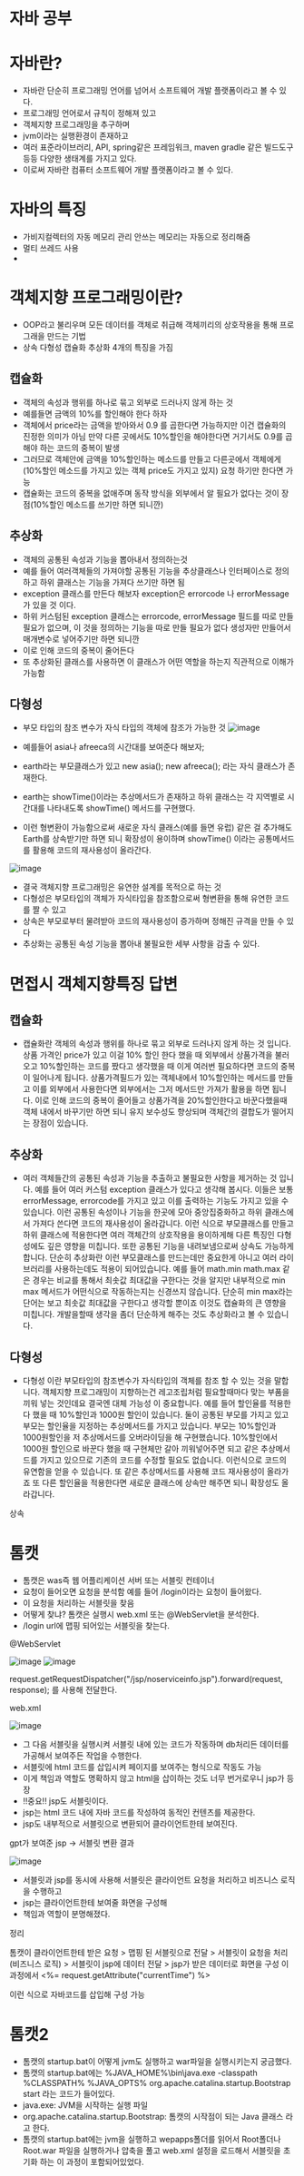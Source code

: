 # 자바 공부

# 자바란?
   - 자바란 단순히 프로그래밍 언어를 넘어서 소프트웨어 개발 플랫폼이라고 볼 수 있다.
   - 프로그래밍 언어로서 규칙이 정해져 있고
   - 객체지향 프로그래밍을 추구하며
   - jvm이라는 실행환경이 존재하고
   - 여러 표준라이브러리, API, spring같은 프레임워크, maven gradle 같은 빌드도구 등등 다양한 생태계를 가지고 있다.
   - 이로써 자바란 컴퓨터 소프트웨어 개발 플랫폼이라고 볼 수 있다.

# 자바의 특징
  - 가비지컬렉터의 자동 메모리 관리 안쓰는 메모리는 자동으로 정리해줌
  - 멀티 쓰레드 사용
  - 
# 객체지향 프로그래밍이란?
  - OOP라고 불리우며 모든 데이터를 객체로 취급해 객체끼리의 상호작용을 통해 프로그래을 만드는 기법
  - 상속 다형성 캡슐화 추상화 4개의 특징을 가짐
  ## 캡슐화
  - 객체의 속성과 행위를 하나로 묶고 외부로 드러나지 않게 하는 것
  - 예를들면 금액의 10%를 할인해야 한다 하자
  - 객체에서 price라는 금액을 받아와서 0.9 를 곱한다면 가능하지만 이건 캡슐화의 진정한 의미가 아님 만약 다른 곳에서도 10%할인을 해야한다면 거기서도 0.9를 곱해야 하는 코드의 중복이 발생
  - 그러므로 객체안에 금액을 10%할인하는 메소드를 만들고 다른곳에서 객체에게(10%할인 메소드를 가지고 있는 객체 price도 가지고 있지) 요청 하기만 한다면 가능
  - 캡슐화는 코드의 중복을 없애주며 동작 방식을 외부에서 알 필요가 없다는 것이 장점(10%할인 메소드를 쓰기만 하면 되니깐)
    
  ## 추상화
  - 객체의 공통된 속성과 기능을 뽑아내서 정의하는것
  - 예를 들어 여러객체들의 가져야할 공통된 기능을 추상클래스나 인터페이스로 정의하고 하위 클래스는 기능을 가져다 쓰기만 하면 됨
  - exception 클래스를 만든다 해보자 exception은 errorcode 나 errorMessage가 있을 것 이다.
  - 하위 커스텀된 exception 클래스는 errorcode, errorMessage 필드를 따로 만들 필요가 없으며, 이 것을 정의하는 기능을 따로 만들 필요가 없다 생성자만 만들어서 매개변수로 넣어주기만 하면 되니깐
  - 이로 인해 코드의 중복이 줄어든다
  - 또 추상화된 클래스를 사용하면 이 클래스가 어떤 역할을 하는지 직관적으로 이해가 가능함
    
  ## 다형성
   - 부모 타입의 참조 변수가 자식 타입의 객체에 참조가 가능한 것
   ![image](https://github.com/user-attachments/assets/7f9a097d-42e2-4f8d-9360-680f79814919)

  - 예를들어 asia나 afreeca의 시간대를 보여준다 해보자;
  - earth라는 부모클래스가 있고 new asia(); new afreeca(); 라는 자식 클래스가 존재한다.
  - earth는 showTime()이라는 추상메서드가 존재하고 하위 클래스는 각 지역별로 시간대를 나타내도록 showTime() 메서드를 구현했다.
  - 이런 형변환이 가능함으로써 새로운 자식 클래스(예를 들면 유럽) 같은 걸 추가해도 Earth를 상속받기만 하면 되니 확장성이 용이하며 showTime() 이라는 공통메서드를 활용해 코드의 재사용성이 올라간다.
    
   ![image](https://github.com/user-attachments/assets/81d67593-0a1a-4c34-a356-eb65ded7f9ee)

  - 결국 객체지향 프로그래밍은 유연한 설계를 목적으로 하는 것
  - 다형성은 부모타입의 객체가 자식타입을 참조함으로써 형변환을 통해 유연한 코드를 짤 수 있고
  - 상속은 부모로부터 물려받아 코드의 재사용성이 증가하며 정해진 규격을 만들 수 있다
  - 추상화는 공통된 속성 기능을 뽑아내 불필요한 세부 사항을 감출 수 있다.

 # 면접시 객체지향특징 답변
 ## 캡슐화 
 - 캡슐화란 객체의 속성과 행위를 하나로 묶고 외부로 드러나지 않게 하는 것 입니다. 상품 가격인 price가 있고 이걸 10% 할인 한다 했을 때 외부에서 상품가격을 불러오고 10%할인하는 코드를 짰다고 생각했을 때 이게 여러번 필요하다면 코드의 중복이 일어나게 됩니다.
   상품가격필드가 있는 객체내에서 10%할인하는 메서드를 만들고 이를 외부에서 사용한다면 외부에서는 그저 메서드만 가져가 활용을 하면 됩니다. 이로 인해 코드의 중복이 줄어들고 상품가격을 20%할인한다고 바꾼다했을때 객체 내에서 바꾸기만 하면 되니 유지 보수성도 향상되며
   객체간의 결합도가 떨어지는 장점이 있습니다.
   
 ## 추상화
 - 여러 객체들간의 공통된 속성과 기능을 추출하고 불필요한 사항을 제거하는 것 입니다. 예를 들어 여러 커스텀 exception 클래스가 있다고 생각해 봅시다. 이들은 보통 errorMessage, errorcode를 가지고 있고 이를 출력하는 기능도 가지고 있을 수 있습니다.
   이런 공통된 속성이나 기능을 한곳에 모아 중앙집중화하고 하위 클래스에서 가져다 쓴다면 코드의 재사용성이 올라갑니다. 이런 식으로 부모클래스를 만들고 하위 클래스에 적용한다면 여러 객체간의 상호작용을 용이하게해 다른 특징인 다형성에도 깊은 영향을 미칩니다.
   또한 공통된 기능을 내려보냄으로써 상속도 가능하게 합니다. 단순히 추상화란 이런 부모클래스를 만드는데만 중요한게 아니고 여러 라이브러리를 사용하는데도 적용이 되어있습니다. 예를 들어 math.min math.max 같은 경우는 비교를 통해서 최솟값 최대값을 구한다는 것을 알지만
   내부적으로 min max 메서드가 어떤식으로 작동하는지는 신경쓰지 않습니다. 단순히 min max라는 단어는 보고 최솟값 최대값을 구한다고 생각할 뿐이죠 이것도 캡슐화의 큰 영향을 미칩니다.
   개발을할때 생각을 좀더 단순하게 해주는 것도 추상화라고 볼 수 있습니다.
   
 ## 다형성
 - 다형성 이란 부모타입의 참조변수가 자식타입의 객체를 참조 할 수 있는 것을 말합니다. 객체지향 프로그래밍이 지향하는건 레고조립처럼 필요할때마다 맞는 부품을 끼워 넣는 것인데요 결국엔 대체 가능성 이 중요합니다.
   예를 들어 할인율를 적용한다 했을 때 10%할인과 1000원 할인이 있습니다. 둘이 공통된 부모를 가지고 있고 부모는 할인율을 지정하는 추상메서드를 가지고 있습니다. 부모는 10%할인과 1000원할인을 저 추상메서드를 오버라이딩을 해 구현했습니다.
   10%할인에서 1000원 할인으로 바꾼다 했을 때 구현체만 갈아 끼워넣어주면 되고 같은 추상메서드를 가지고 있으므로 기존의 코드를 수정할 필요도 없습니다.
   이런식으로 코드의 유연함을 얻을 수 있습니다. 또 같은 추상메서드를 사용해 코드 재사용성이 올라가죠 또 다른 할인율을 적용한다면 새로운 클래스에 상속만 해주면 되니 확장성도 올라갑니다.
 
 상속
 
# 톰캣

  - 톰캣은 was즉 웹 어플리케이션 서버 또는 서블릿 컨테이너
  - 요청이 들어오면 요청을 분석함 예를 들어 /login이라는 요청이 들어왔다.
  - 이 요청을 처리하는 서블릿을 찾음
  - 어떻게 찾냐? 톰캣은 실행시 web.xml 또는 @WebServlet을 분석한다.
  - /login url에 맵핑 되어있는 서블릿을 찾는다.
  
  @WebServlet
  
  ![image](https://github.com/user-attachments/assets/f9d51c5a-de02-4945-98a7-6959be814dff)
  ![image](https://github.com/user-attachments/assets/7735f7d7-4248-4ab8-93ed-980b7329b8d1)
  
  request.getRequestDispatcher("/jsp/noserviceinfo.jsp").forward(request, response); 를 사용해 전달한다.
  
  web.xml 
  
  ![image](https://github.com/user-attachments/assets/0781d76e-f186-4351-87b5-1ed4360c390c)


  - 그 다음 서블릿을 실행시켜 서블릿 내에 있는 코드가 작동하며 db처리든 데이터를 가공해서 보여주든 작업을 수행한다.
  - 서블릿에 html 코드를 삽입시켜 페이지를 보여주는 형식으로 작동도 가능
  - 이게 책임과 역할도 명확하지 않고 html을 삽이하는 것도 너무 번거로우니 jsp가 등장
  - !!중요!! jsp도 서블릿이다.
  - jsp는 html 코드 내에 자바 코드를 작성하여 동적인 컨텐츠를 제공한다.
  - jsp도 내부적으로 서블릿으로 변환되어 클라이언트한테 보여진다.

  gpt가 보여준 jsp -> 서블릿 변환 결과
  
  ![image](https://github.com/user-attachments/assets/18fa919e-4c23-4ddb-b23b-bfedb79d7731)

  - 서블릿과 jsp를 동시에 사용해 서블릿은 클라이언트 요청을 처리하고 비즈니스 로직을 수행하고
  - jsp는 클라이언트한테 보여줄 화면을 구성해
  - 책임과 역할이 분명해졌다.
    
  정리 
  
  톰캣이 클라이언트한테 받은 요청 > 맵핑 된 서블릿으로 전달 > 서블릿이 요청을 처리 (비즈니스 로직) > 서블릿이 jsp에 데이터 전달 >
  jsp가 받은 데이터로 화면을 구성 이 과정에서 <%= request.getAttribute("currentTime") %></p> 이런 식으로 자바코드를 삽입해 구성 가능
         
# 톰캣2
  - 톰캣의 startup.bat이 어떻게 jvm도 실행하고 war파일을 실행시키는지 궁금했다.
  - 톰캣의 startup.bat에는 %JAVA_HOME%\bin\java.exe -classpath %CLASSPATH% %JAVA_OPTS% org.apache.catalina.startup.Bootstrap start 라는 코드가 들어있다.
  - java.exe: JVM을 시작하는 실행 파일
  - org.apache.catalina.startup.Bootstrap: 톰캣의 시작점이 되는 Java 클래스 라고 한다.
  - 톰캣의 startup.bat에는 jvm을 실행하고 wepapps폴더를 읽어서 Root폴더나 Root.war 파일을 실행하거나 압축을 풀고 web.xml 설정을 로드해서 서블릿을 초기화 하는 이 과정이 포함되어있었다.






